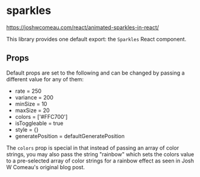 # sparkles

https://joshwcomeau.com/react/animated-sparkles-in-react/

This library provides one default export: the `Sparkles` React component.


## Props

Default props are set to the following and can be changed by passing a different value for any of them:

  - rate = 250
  - variance = 200
  - minSize = 10
  - maxSize = 20
  - colors = ['#FFC700']
  - isToggleable = true
  - style = {}
  - generatePosition = defaultGeneratePosition
  
The `colors` prop is special in that instead of passing an array of color strings, you may also pass the string "rainbow" which sets the colors value to a pre-selected array of color strings for a rainbow effect as seen in Josh W Comeau's original blog post.
